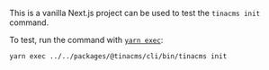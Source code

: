 This is a vanilla Next.js project can be used to test the `tinacms init` command.

To test, run the command with [`yarn exec`](https://yarnpkg.com/cli/exec):

```sh
yarn exec ../../packages/@tinacms/cli/bin/tinacms init
```
